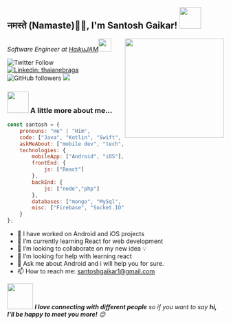 <h2>नमस्ते (Namaste)🙏🏻, I'm Santosh Gaikar! <img src="https://media.giphy.com/media/fZ91xzFtKWmoJSD4TK/giphy.gif" width="50"></h2>
<img align='right' src="https://media.giphy.com/media/M9gbBd9nbDrOTu1Mqx/giphy.gif" width="230">
<p><em>Software Engineer at <a href="https://haikujam.com/">HaikuJAM</a><img src="https://media.giphy.com/media/5ndklThG9vUUdTmgMn/giphy.gif" width="30"> 
</em></p>

![Twitter Follow](https://img.shields.io/twitter/follow/sgaikar1?label=Follow)
[![Linkedin: thaianebraga](https://img.shields.io/badge/-santosh-blue?style=flat-square&logo=Linkedin&logoColor=white&link=https://www.linkedin.com/in/sgaikar1/)](https://www.linkedin.com/in/sgaikar1/)
![GitHub followers](https://img.shields.io/github/followers/sgaikar1?label=Follow&style=social)
![](https://visitor-badge.glitch.me/badge?page_id=sgaikar1)

### <img src="https://media.giphy.com/media/VgCDAzcKvsR6OM0uWg/giphy.gif" width="50"> A little more about me...  

```javascript
const santosh = {
    pronouns: "He" | "Him",
    code: ["Java", "Kotlin", "Swift", "Javascript", "React"],
    askMeAbout: ["mobile dev", "tech", "app dev", "android"],
    technologies: {
        mobileApp: ["Android", "iOS"],
        frontEnd: {
            js: ["React"]
        },
        backEnd: {
            js: ["node","php"]
        },
        databases: ["mongo", "MySql", "sqlite"],
        misc: ["Firebase", "Socket.IO", "open-cv"]
    }
};
```
- 🔭 I have worked on Android and iOS projects
- 🌱 I’m currently learning React for web development
- 👯 I’m looking to collaborate on my new idea 💡
- 🤔 I’m looking for help with learning react
- 💬 Ask me about Android and i will help you for sure.
- 📫 How to reach me: santoshgaikar1@gmail.com

<img src="https://media.giphy.com/media/LnQjpWaON8nhr21vNW/giphy.gif" width="60"> <em><b>I love connecting with different people</b> so if you want to say <b>hi, I'll be happy to meet you more!</b> 😊</em>
